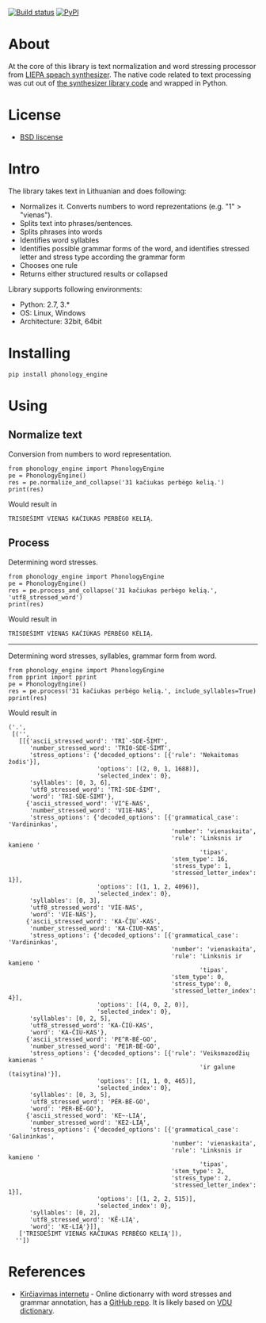 [![Build status](https://ci.appveyor.com/api/projects/status/pd61vbwpawr3yejs?svg=true)](https://ci.appveyor.com/project/aleksas/phonology-engine)
[![PyPI](https://img.shields.io/pypi/v/phonology_engine.svg)](https://pypi.org/project/phonology-engine)

# About

At the core of this library is text normalization and word stressing processor from [LIEPA speach synthesizer](https://www.raštija.lt/liepa). The native code related to text processing was cut out of [the synthesizer library code](https://www.raštija.lt/liepa/infrastrukturines-paslaugos/elektroninio-teksto-skaitytuvas/7563) and wrapped in Python.

# License

- [BSD liscense](https://raw.githubusercontent.com/aleksas/phonology_engine/master/LICENSE)

# Intro

The library takes text in Lithuanian and does following:
- Normalizes it. Converts numbers to word reprezentations (e.g. "1" > "vienas").
- Splits text into phrases/sentences.
- Splits phrases into words
- Identifies word syllables
- Identifies possible grammar forms of the word, and identifies stressed letter and stress type according the grammar form
- Chooses one rule
- Returns either structured results or collapsed 

Library supports following environments:
- Python: 2.7, 3.*
- OS: Linux, Windows
- Architecture: 32bit, 64bit

# Installing

```
pip install phonology_engine
```

# Using 

## Normalize text
Conversion from numbers to word representation.

```
from phonology_engine import PhonologyEngine
pe = PhonologyEngine()
res = pe.normalize_and_collapse('31 kačiukas perbėgo kelią.')
print(res)
```
Would result in 
```
TRISDEŠIMT VIENAS KAČIUKAS PERBĖGO KELIĄ.
```

## Process
Determining word stresses.

```
from phonology_engine import PhonologyEngine
pe = PhonologyEngine()
res = pe.process_and_collapse('31 kačiukas perbėgo kelią.', 'utf8_stressed_word')
print(res)
```
Would result in 
```
TRÌSDEŠIMT VÍENAS KAČIÙKAS PÉRBĖGO KẼLIĄ.
```
------

Determining word stresses, syllables, grammar form from word.

```
from phonology_engine import PhonologyEngine
from pprint import pprint
pe = PhonologyEngine()
res = pe.process('31 kačiukas perbėgo kelią.', include_syllables=True)
pprint(res)
```
Would result in 
```
('.',
 [('',
   [[{'ascii_stressed_word': 'TRI`-SDE-ŠIMT',
      'number_stressed_word': 'TRI0-SDE-ŠIMT',
      'stress_options': {'decoded_options': [{'rule': 'Nekaitomas žodis'}],
                         'options': [(2, 0, 1, 1688)],
                         'selected_index': 0},
      'syllables': [0, 3, 6],
      'utf8_stressed_word': 'TRÌ-SDE-ŠIMT',
      'word': 'TRI-SDE-ŠIMT'},
     {'ascii_stressed_word': 'VI^E-NAS',
      'number_stressed_word': 'VI1E-NAS',
      'stress_options': {'decoded_options': [{'grammatical_case': 'Vardininkas',
                                              'number': 'vienaskaita',
                                              'rule': 'Linksnis ir kamieno '
                                                      'tipas',
                                              'stem_type': 16,
                                              'stress_type': 1,
                                              'stressed_letter_index': 1}],
                         'options': [(1, 1, 2, 4096)],
                         'selected_index': 0},
      'syllables': [0, 3],
      'utf8_stressed_word': 'VÍE-NAS',
      'word': 'VIE-NAS'},
     {'ascii_stressed_word': 'KA-ČIU`-KAS',
      'number_stressed_word': 'KA-ČIU0-KAS',
      'stress_options': {'decoded_options': [{'grammatical_case': 'Vardininkas',
                                              'number': 'vienaskaita',
                                              'rule': 'Linksnis ir kamieno '
                                                      'tipas',
                                              'stem_type': 0,
                                              'stress_type': 0,
                                              'stressed_letter_index': 4}],
                         'options': [(4, 0, 2, 0)],
                         'selected_index': 0},
      'syllables': [0, 2, 5],
      'utf8_stressed_word': 'KA-ČIÙ-KAS',
      'word': 'KA-ČIU-KAS'},
     {'ascii_stressed_word': 'PE^R-BĖ-GO',
      'number_stressed_word': 'PE1R-BĖ-GO',
      'stress_options': {'decoded_options': [{'rule': 'Veiksmazodžių kamienas '
                                                      'ir galune (taisytina)'}],
                         'options': [(1, 1, 0, 465)],
                         'selected_index': 0},
      'syllables': [0, 3, 5],
      'utf8_stressed_word': 'PÉR-BĖ-GO',
      'word': 'PER-BĖ-GO'},
     {'ascii_stressed_word': 'KE~-LIĄ',
      'number_stressed_word': 'KE2-LIĄ',
      'stress_options': {'decoded_options': [{'grammatical_case': 'Galininkas',
                                              'number': 'vienaskaita',
                                              'rule': 'Linksnis ir kamieno '
                                                      'tipas',
                                              'stem_type': 2,
                                              'stress_type': 2,
                                              'stressed_letter_index': 1}],
                         'options': [(1, 2, 2, 515)],
                         'selected_index': 0},
      'syllables': [0, 2],
      'utf8_stressed_word': 'KẼ-LIĄ',
      'word': 'KE-LIĄ'}]],
   ['TRISDEŠIMT VIENAS KAČIUKAS PERBĖGO KELIĄ']),
  ''])
```

# References
- [Kirčiavimas internetu](http://kirtis.info) - Online dictionarry with word stresses and grammar annotation, has a [GitHub repo](https://github.com/Sistemium/krc-angular). It is likely based on [VDU dictionary](https://github.com/aleksas/phonology_engine/tree/resources/VDU). 